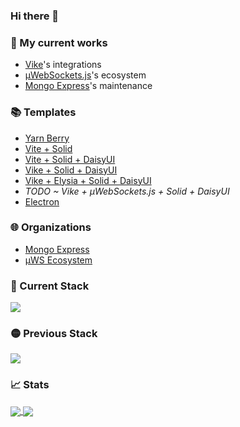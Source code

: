 ### Hi there 👋

<!--
**rtritto/rtritto** is a ✨ _special_ ✨ repository because its `README.md` (this file) appears on your GitHub profile.

Here are some ideas to get you started:

- 🔭 I’m currently working on ...
- 🌱 I’m currently learning ...
- 👯 I’m looking to collaborate on ...
- 🤔 I’m looking for help with ...
- 💬 Ask me about ...
- 📫 How to reach me: ...
- 😄 Pronouns: ...
- ⚡ Fun fact: ...
-->

### 🔭 My current works
- [Vike](https://github.com/vikejs/vike)'s integrations
- [µWebSockets.js](https://github.com/uNetworking/uWebSockets.js)'s ecosystem
- [Mongo Express](https://github.com/mongo-express/mongo-express)'s maintenance

### 📚 Templates
- [Yarn Berry](https://github.com/rtritto/template-yarn-berry)
- [Vite + Solid](https://github.com/rtritto/template-vite-solid)
- [Vite + Solid + DaisyUI](https://github.com/rtritto/template-vite-solid-daisyui)
- [Vike + Solid + DaisyUI](https://github.com/rtritto/template-vike-solid-daisyui)
- [Vike + Elysia + Solid + DaisyUI](https://github.com/rtritto/template-vike-elysia-solid-daisyui)
- _TODO ~ Vike + µWebSockets.js + Solid + DaisyUI_
- [Electron](https://github.com/rtritto/template-electron-vite)

### 🌐 Organizations
- [Mongo Express](https://github.com/mongo-express)
- [µWS Ecosystem](https://github.com/uws-ecosystem)

### 🚀 Current Stack
<a href="https://github.com/tandpfun/skill-icons">
  <img align="center" src="https://skillicons.dev/icons?i=js,ts,html,css,sass,tailwind,solidjs,nodejs,bun,mongodb,electron,git,yarn,rollupjs,vscode&theme=dark" />
</a>

### 🟡 Previous Stack
<a href="https://github.com/tandpfun/skill-icons">
  <img align="center" src="https://skillicons.dev/icons?i=react,elysia,express,materialui,mysql,nextjs,vite,flutter,docker,aws,py,java,npm&theme=dark" />
</a>

### 📈 Stats
<a href="https://github.com/anuraghazra/github-readme-stats">
  <img align="center" src="https://github-readme-stats.vercel.app/api?username=rtritto&theme=tokyonight" />
</a>
<a href="https://github.com/anuraghazra/anuraghazra.github.io">
  <img align="center" src="https://github-readme-stats.vercel.app/api/top-langs/?username=rtritto&layout=compact&theme=tokyonight" />
</a>
